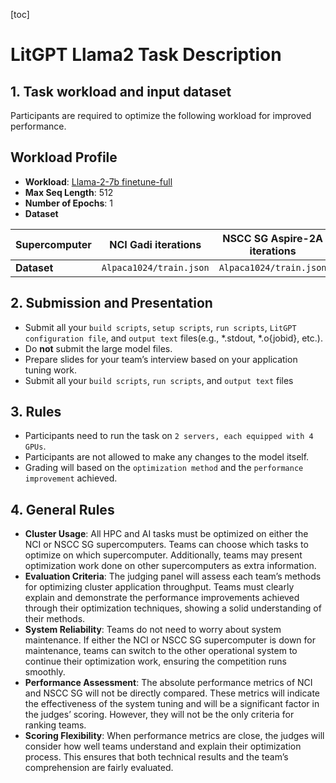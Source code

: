 [toc]

# LitGPT Llama2 Task Description

## 1. Task workload and input dataset

Participants are required to optimize the following workload for improved performance.

## Workload Profile

- **Workload**: [Llama-2-7b finetune-full](https://github.com/Lightning-AI/litgpt/blob/main/config_hub/finetune/llama-2-7b/full.yaml)
- **Max Seq Length**: 512
- **Number of Epochs**: 1
- **Dataset**

| Supercomputer | NCI Gadi iterations     | NSCC SG Aspire-2A iterations |
| ------------- | ----------------------- | ---------------------------- |
| **Dataset**   | `Alpaca1024/train.json` | `Alpaca1024/train.json`      |

## 2. Submission and Presentation

- Submit all your `build scripts`, `setup scripts`, `run scripts`, `LitGPT configuration file`, and `output text` files(e.g., *.stdout, *.o{jobid}, etc.).
- Do **not** submit the large model files.
- Prepare slides for your team’s interview based on your application tuning work.
- Submit all your `build scripts`, `run scripts`, and `output text` files 

## 3. Rules

- Participants need to run the task on `2 servers, each equipped with 4 GPUs`.
- Participants are not allowed to make any changes to the model itself.
- Grading will  based on the `optimization method` and the `performance improvement` achieved.

## 4. General Rules

- **Cluster Usage**: All HPC and AI tasks must be optimized on either the NCI or NSCC SG supercomputers. Teams can choose which tasks to optimize on which supercomputer. Additionally, teams may present optimization work done on other supercomputers as extra information.
- **Evaluation Criteria**: The judging panel will assess each team’s methods for optimizing cluster application throughput. Teams must clearly explain and demonstrate the performance improvements achieved through their optimization techniques, showing a solid understanding of their methods.
- **System Reliability**: Teams do not need to worry about system maintenance. If either the NCI or NSCC SG supercomputer is down for maintenance, teams can switch to the other operational system to continue their optimization work, ensuring the competition runs smoothly.
- **Performance Assessment**: The absolute performance metrics of NCI and NSCC SG will not be directly compared. These metrics will indicate the effectiveness of the system tuning and will be a significant factor in the judges’ scoring. However, they will not be the only criteria for ranking teams.
- **Scoring Flexibility**: When performance metrics are close, the judges will consider how well teams understand and explain their optimization process. This ensures that both technical results and the team’s comprehension are fairly evaluated.

